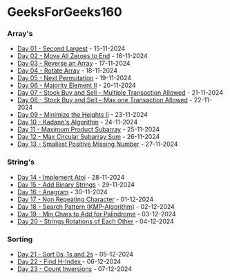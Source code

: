 # GeeksForGeeks160

### Array's

- [Day 01 - Second Largest](Arrays/Day01/) - 15-11-2024
- [Day 02 - Move All Zeroes to End](Arrays/Day02/) - 16-11-2024
- [Day 03 - Reverse an Array](Arrays/Day03/) - 17-11-2024
- [Day 04 - Rotate Array](Arrays/Day04/) - 18-11-2024
- [Day 05 - Next Permutation](Arrays/Day05/) - 19-11-2024
- [Day 06 - Majority Element II](Arrays/Day06/) - 20-11-2024
- [Day 07 - Stock Buy and Sell – Multiple Transaction Allowed](Arrays/Day07/) - 21-11-2024
- [Day 08 - Stock Buy and Sell – Max one Transaction Allowed](Arrays/Day08/) - 22-11-2024
- [Day 09 - Minimize the Heights II](Arrays/Day09/) - 23-11-2024
- [Day 10 - Kadane's Algorithm](Arrays/Day10/) - 24-11-2024
- [Day 11 - Maximum Product Subarray](Arrays/Day11/) - 25-11-2024
- [Day 12 - Max Circular Subarray Sum](Arrays/Day12/) - 26-11-2024
- [Day 13 - Smallest Positive Missing Number](Arrays/Day13/) - 27-11-2024

### String's

- [Day 14 - Implement Atoi](Strings/Day14/) - 28-11-2024
- [Day 15 - Add Binary Strings](Strings/Day15/) - 29-11-2024
- [Day 16 - Anagram](Strings/Day16/) - 30-11-2024
- [Day 17 - Non Repeating Character](Strings/Day17/) - 01-12-2024
- [Day 18 - Search Pattern (KMP-Algorithm)](Strings/Day18/) - 02-12-2024
- [Day 19 - Min Chars to Add for Palindrome](Strings/Day19/) - 03-12-2024
- [Day 20 - Strings Rotations of Each Other](Strings/Day20/) - 04-12-2024

### Sorting
- [Day 21 - Sort 0s, 1s and 2s](Strings/Day21/) - 05-12-2024
- [Day 22 - Find H-Index ](Strings/Day22/) - 06-12-2024
- [Day 23 - Count Inversions](Strings/Day23/) - 07-12-2024

